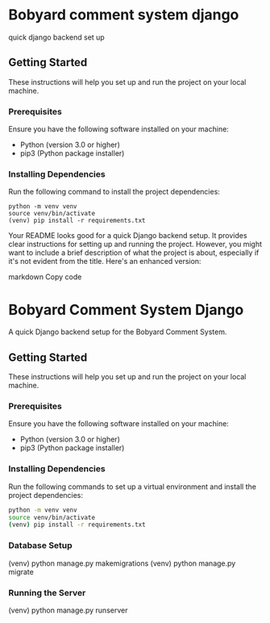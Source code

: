 # Bobyard comment system django

quick django backend set up

## Getting Started

These instructions will help you set up and run the project on your local machine.

### Prerequisites

Ensure you have the following software installed on your machine:

- Python (version 3.0 or higher)
- pip3 (Python package installer)

### Installing Dependencies

Run the following command to install the project dependencies:

```
python -m venv venv
source venv/bin/activate
(venv) pip install -r requirements.txt
```


Your README looks good for a quick Django backend setup. It provides clear instructions for setting up and running the project. However, you might want to include a brief description of what the project is about, especially if it's not evident from the title. Here's an enhanced version:

markdown
Copy code
# Bobyard Comment System Django

A quick Django backend setup for the Bobyard Comment System.

## Getting Started

These instructions will help you set up and run the project on your local machine.

### Prerequisites

Ensure you have the following software installed on your machine:

- Python (version 3.0 or higher)
- pip3 (Python package installer)

### Installing Dependencies

Run the following commands to set up a virtual environment and install the project dependencies:

```bash
python -m venv venv
source venv/bin/activate
(venv) pip install -r requirements.txt
```


### Database Setup

(venv) python manage.py makemigrations
(venv) python manage.py migrate


### Running the Server
(venv) python manage.py runserver

